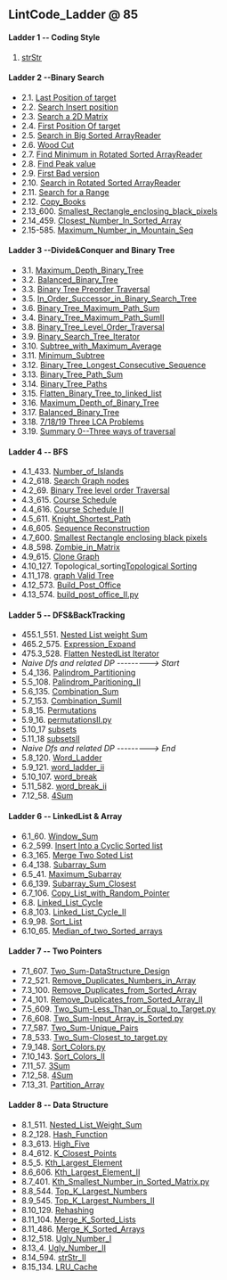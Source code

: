 ## LintCode_Ladder @ **85**

#### Ladder 1 -- Coding Style

1. [strStr](Binary_Search/1.1_strStr.py)

#### Ladder 2 --Binary Search

* 2.1. [Last Position of target](2.Binary_Search/2.1_Last_Position_of_Target.py)
* 2.2. [Search Insert position](2.Binary_Search/2.2_Search_Insert_position.py)
* 2.3. [Search a 2D Matrix](2.Binary_Search/2.3_Search_a2D_Matrix.py)
* 2.4. [First Position Of target](2.Binary_Search/2.4_First_Position_of_Target.py)
* 2.5. [Search in Big Sorted ArrayReader](2.Binary_Search/2.5_Search_in_Big_Sorted_Array.py)
* 2.6. [Wood Cut](2.Binary_Search/2.6_Wood_Cut.py)
* 2.7. [Find Minimum in Rotated Sorted ArrayReader](2.Binary_Search/2.7_Find_Minimum_in_Rotated_Sorted_Array.py)
* 2.8. [Find Peak value](2.Binary_Search/2.8_Find_Peak_Value.py)
* 2.9. [First Bad version](2.Binary_Search/2.9_First_Bad_Version.py)
* 2.10. [Search in Rotated Sorted ArrayReader](2.Binary_Search/2.10_Search_In_Rotated_Sorted_Array.py)
* 2.11. [Search for a Range](2.Binary_Search/2.11_Search_For_A_Range.py)
* 2.12. [Copy_Books](2.Binary_Search/2.12_Copy_Books.py)
* 2.13_600. [Smallest_Rectangle_enclosing_black_pixels](2.Binary_Search/2.13_600_Smallest_Rectangle_enclosing_black_pixels.py)
* 2.14_459. [Closest_Number_In_Sorted_Array](2.Binary_Search/2.14_459_Closest_Number_In_Sorted_Array.py)
* 2.15-585. [Maximum_Number_in_Mountain_Seq](2.Binary_Search/2.15_585_Maximum_Number_in_Mountain_Seq.py)

#### Ladder 3 --Divide&Conquer and Binary Tree
* 3.1. [Maximum_Depth_Binary_Tree](3.Binary_Tree_DC/3.1_Maximum_Depth_of_Binary_Tree.py)
* 3.2. [Balanced_Binary_Tree](3.Binary_Tree_DC/3.2_Balanced_Binary_Tree.py)
* 3.3. [Binary Tree Preorder Traversal](3.Binary_Tree_DC/3.3_Binary_Tree_Preorder_Traversal.py)
* 3.5. [In_Order_Successor_in_Binary_Search_Tree](3.Binary_Tree_DC/3.5_In_Order_Successor_in_Binary_Search_Tree.py)
* 3.6. [Binary_Tree_Maximum_Path_Sum](3.Binary_Tree_DC/3.6_Binary_Tree_Maximum_Path_Sum.py)
* 3.4. [Binary_Tree_Maximum_Path_SumII](3.Binary_Tree_DC/3.4_Binary_Tree_Maximum_Path_SumII.py)
* 3.8. [Binary_Tree_Level_Order_Traversal](3.Binary_Tree_DC/3.8_Binary_Tree_Level_Order_Traversal.py)
* 3.9. [Binary_Search_Tree_Iterator](3.Binary_Tree_DC/3.9_Binary_Search_Tree_Iterator.py)
* 3.10. [Subtree_with_Maximum_Average](3.Binary_Tree_DC/3.10_597_Subtree_with_Maximum_Average.py)
* 3.11. [Minimum_Subtree](3.Binary_Tree_DC/3.11_596_Minimum_Subtree.py)
* 3.12. [Binary_Tree_Longest_Consecutive_Sequence](3.Binary_Tree_DC/3.12_595_Binary_Tree_Longest_Consecutive_Sequence.py)
* 3.13. [Binary_Tree_Path_Sum](3.Binary_Tree_DC/3.13_480_Binary_Tree_Path_Sum.py)
* 3.14. [Binary_Tree_Paths](3.Binary_Tree_DC/3.14_480_Binary_Tree_Paths.py)
* 3.15. [Flatten_Binary_Tree_to_linked_list](3.Binary_Tree_DC/3.15_453_Flatten_Binary_Tree_to_linked_list.py)
* 3.16. [Maximum_Depth_of_Binary_Tree](3.Binary_Tree_DC/3.16_97_Maximum_Depth_of_Binary_Tree.py)
* 3.17. [Balanced_Binary_Tree](3.Binary_Tree_DC/3.17_Balanced_Binary_Tree.py)
* 3.18. [7/18/19 Three LCA Problems](3.Binary_Tree_DC/LCA/)
* 3.19. [Summary 0--Three ways of traversal](3.Binary_Tree_DC/SUM0_three_ways_of_traversal.py)

#### Ladder 4 -- BFS
* 4.1_433. [Number_of_Islands](4.BFS/4.1_433_Number_of_Islands.py)
* 4.2_618. [Search Graph nodes](4.BFS/4.2_618_Search_Graph_nodes.py)
* 4.2_69. [Binary Tree level order Traversal](4.BFS/4.2_69_Binary_Tree_level_order_Traversal.py)
* 4.3_615. [Course Schedule](4.BFS/4.3_615_Course_Schedule.py)
* 4.4_616. [Course Schedule II](4.BFS/4.4_616_Course_Schedule_II.py)
* 4.5_611. [Knight_Shortest_Path](4.BFS/4.5_611_Knight_Shortest_Path.py	)
* 4.6_605. [Sequence Reconstruction](4.BFS/4.6_Sequence_Construction.py)
* 4.7_600. [Smallest Rectangle enclosing black pixels](4.BFS/4.7_600_Smallest_Rectangle_enclosing_black_pixels.py)
* 4.8_598. [Zombie_in_Matrix](4.BFS/4.8_598_Zombie_in_Matrix.py)
* 4.9_615. [Clone Graph](4.BFS/4.9_137_Clone_Graph.py)
* 4.10_127. Topological_sorting[Topological Sorting](4.BFS/4.10_127_Topological_sorting.py)
* 4.11_178. [graph Valid Tree](4.BFS/4.11_178_graph_valid_Tree.py)
* 4.12_573. [Build_Post_Office](4.BFS/4.12_573_Build_Post_Office.py	)
* 4.13_574. [build_post_office_II.py](4.BFS/4.13_574_build_post_office_II.py)

#### Ladder 5 -- DFS&BackTracking
* 455.1_551. [Nested List weight Sum](5.DFS&BackTracking/5.1_551_Nested_List_weight_Sum.py)
* 465.2_575. [Expression_Expand](5.DFS&BackTracking/5.2_575_Expression_Expand.py)
* 475.3_528. [Flatten NestedList Iterator](5.DFS&BackTracking/5.3_528_Flatten_Nested_List_Iterator.py)
* *Naive Dfs and related DP ---------> Start*
* 5.4_136. [Palindrom_Partitioning](5.DFS&BackTracking/naive_dfs_and_its_dp/5.4_136_Palindrom_Partitioning.py)
* 5.5_108. [Palindrom_Paritioning_II](5.DFS&BackTracking/naive_dfs_and_its_dp/5.5_108_Palindrom_Paritioning_II.py)
* 5.6_135. [Combination_Sum](5.DFS&BackTracking/naive_dfs_and_its_dp/5.6_135_Combination_Sum.py)
* 5.7_153. [Combination_SumII](5.DFS&BackTracking/naive_dfs_and_its_dp/5.7_153_Combination_SumII.py)
* 5.8_15. [Permutations](5.DFS&BackTracking/naive_dfs_and_its_dp/5.8_15_Permutations.py)
* 5.9_16. [permutationsII.py](5.DFS&BackTracking/naive_dfs_and_its_dp/5.9_16_permutationsII.py)
* 5.10_17 [subsets](5.DFS&BackTracking/naive_dfs_and_its_dp/5.10_17_subsets.py)
* 5.11_18 [subsetsII](5.DFS&BackTracking/naive_dfs_and_its_dp/5.11_18_subsetsII.py)
* *Naive Dfs and related DP ---------> End*
* 5.8_120. [Word_Ladder](5.DFS&BackTracking/naive_dfs_and_its_dp/5.8_120_Word_Ladder.py)
* 5.9_121. [word_ladder_ii](5.DFS&BackTracking/naive_dfs_and_its_dp/5.9_121_word_ladder_ii.py)
* 5.10_107. [word_break](5.DFS&BackTracking/naive_dfs_and_its_dp/5.10_107_word_break.py)
* 5.11_582. [word_break_ii](5.DFS&BackTracking/naive_dfs_and_its_dp/5.11_582_word_break_ii.py)
* 7.12_58. [4Sum](7.Two_Pointers/7.12_58_4Sum.py)

#### Ladder 6 -- LinkedList & Array
* 6.1_60. [Window_Sum](6.LinkedList&Array/6.1_60_Window_Sum.py)
* 6.2_599. [Insert Into a Cyclic Sorted list](6.LinkedList&Array/6.2_599_Insert_Into_a_Cyclic_Sorted_list.py)
* 6.3_165. [Merge Two Soted List](6.LinkedList&Array/6.3_165_Merge_Two_Soted_List.py)
* 6.4_138. [Subarray_Sum](6.LinkedList&Array/6.4_138_Subarray_Sum.py)
* 6.5_41. [Maximum_Subarray](6.LinkedList&Array/6.5_41_Maximum_Subarray.py)
* 6.6_139. [Subarray_Sum_Closest](6.LinkedList&Array/6.6_139_Subarray_Sum_Closest.py)
* 6.7_106. [Copy_List_with_Random_Pointer](6.LinkedList&Array/6.7_106_Copy_List_with_Random_Pointer.py)
* 6.8. [Linked_List_Cycle](6.LinkedList&Array/6.8_Linked_List_Cycle.py)
* 6.8_103. [Linked_List_Cycle_II](6.LinkedList&Array/6.8_103_Linked_List_Cycle_II.py)
* 6.9_98. [Sort_List](6.LinkedList&Array/6.9_98_Sort_List.py)
* 6.10_65. [Median_of_two_Sorted_arrays](6.LinkedList&Array/6.10_Median_of_sorted_Arrays.py)


#### Ladder 7 -- Two Pointers
* 7.1_607. [Two_Sum-DataStructure_Design](7.Two_Pointers/7.1_607_Two_Sum-DataStructure_Design.py)
* 7.2_521. [Remove_Duplicates_Numbers_in_Array](7.Two_Pointers/7.2_521_Remove_Duplicates_Numbers_in_Array.py)
* 7.3_100. [Remove_Duplicates_from_Sorted_Array](7.Two_Pointers/7.3_100_Remove_Duplicates_from_Sorted_Array.py)
* 7.4_101. [Remove_Duplicates_from_Sorted_Array_II](7.Two_Pointers/7.4_101_Remove_Duplicates_from_Sorted_Array_II.py)
* 7.5_609. [Two_Sum-Less_Than_or_Equal_to_Target.py](7.Two_Pointers/7.5_609_Two_Sum-Less_Than_or_Equal_to_Target.py)
* 7.6_608. [Two_Sum-Input_Array_is_Sorted.py](7.Two_Pointers/7.6_608_Two_Sum-Input_Array_is_Sorted.py)
* 7.7_587. [Two_Sum-Unique_Pairs](7.Two_Pointers/7.7_587_Two_Sum-Unique_Pairs.py)
* 7.8_533. [Two_Sum-Closest_to_target.py](7.Two_Pointers/7.8_533_Two_Sum-Closest_to_target.py)
* 7.9_148. [Sort_Colors.py](7.Two_Pointers/7.9_148_Sort_Colors.py)
* 7.10_143. [Sort_Colors_II](7.Two_Pointers/7.10_143_Sort_Colors_II.py)
* 7.11_57. [3Sum](7.Two_Pointers/7.11_57_3Sum.py)
* 7.12_58. [4Sum](7.Two_Pointers/7.12_58_4Sum.py)
* 7.13_31. [Partition_Array](7.Two_Pointers/7.13_31_Partition_Array.py)

#### Ladder 8 -- Data Structure

* 8.1_511. [Nested_List_Weight_Sum](8.Data_Structure/8.1_511_Nested_List_Weight_Sum.py)
* 8.2_128. [Hash_Function](8.Data_Structure/8.2_128_Hash_Function.py)
* 8.3_613. [High_Five](8.Data_Structure/8.3_613_High_Five.py)
* 8.4_612. [K_Closest_Points](8.Data_Structure/8.4_612_K_Closest_Points.py)
* 8.5_5. [Kth_Largest_Element](8.Data_Structure/8.5_5_Kth_Largest_Element.py)
* 8.6_606. [Kth_Largest_Element_II](8.Data_Structure/8.6_606_Kth_Largest_Element_II.py)
* 8.7_401. [Kth_Smallest_Number_in_Sorted_Matrix.py](8.Data_Structure/8.7_401_Kth_Smallest_Number_in_Sorted_Matrix.py)
* 8.8_544. [Top_K_Largest_Numbers](8.Data_Structure/8.8_544_Top_K_Largest_Numbers.py)
* 8.9_545. [Top_K_Largest_Numbers_II](8.Data_Structure/8.9_545_Top_K_Largest_Numbers_II.py)
* 8.10_129. [Rehashing](8.Data_Structure/8.10_129_Rehashing.py)
* 8.11_104. [Merge_K_Sorted_Lists](8.Data_Structure/8.11_104_Merge_K_Sorted_Lists.py)
* 8.11_486. [Merge_K_Sorted_Arrays](8.Data_Structure/8.11_486_Merge_K_Sorted_Arrays.py)
* 8.12_518. [Ugly_Number_I](8.Data_Structure/8.12_518_Ugly_Number_I.py)
* 8.13_4. [Ugly_Number_II](8.Data_Structure/8.13_4_Ugly_Number_II.py)
* 8.14_594. [strStr_II](8.Data_Structure/8.14_594_strStr_II.py)
* 8.15_134. [LRU_Cache](8.Data_Structure/8.15_134_LRU_Cache.py)
